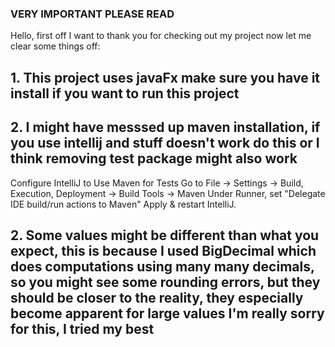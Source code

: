 
### VERY IMPORTANT PLEASE READ
Hello, first off I want to thank you for checking out my project now let me clear some things off:
## 1. This project uses javaFx make sure you have it install if you want to run this project
## 2. I might have messsed up maven installation, if you use intellij and stuff doesn't work do this or I think removing test package might also work
Configure IntelliJ to Use Maven for Tests
Go to File → Settings → Build, Execution, Deployment → Build Tools → Maven
Under Runner, set "Delegate IDE build/run actions to Maven"
Apply & restart IntelliJ.

## 2. Some values might be different than what you expect, this is because I used BigDecimal which does computations using many many decimals, so you might see some rounding errors, but they should be closer to the reality, they especially become apparent for large values I'm really sorry for this, I tried my best